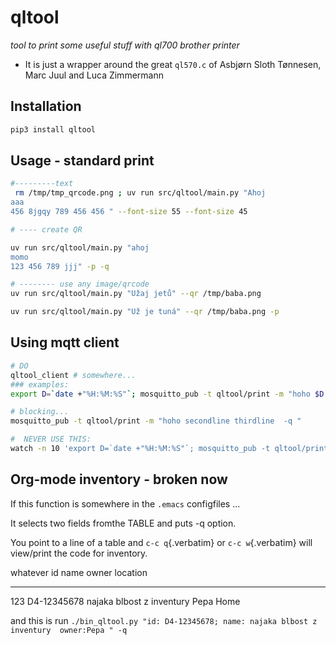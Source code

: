 # qltool

*tool to print some useful stuff with ql700 brother printer*

-   It is just a wrapper around the great `ql570.c` of Asbjørn Sloth
    Tønnesen, Marc Juul and Luca Zimmermann

## Installation

``` {.bash org-language="sh"}
pip3 install qltool
```

## Usage - standard print

``` {.bash org-language="sh"}
#---------text
 rm /tmp/tmp_qrcode.png ; uv run src/qltool/main.py "Ahoj
aaa
456 8jgqy 789 456 456 " --font-size 55 --font-size 45

# ---- create QR

uv run src/qltool/main.py "ahoj
momo
123 456 789 jjj" -p -q

# -------- use any image/qrcode
uv run src/qltool/main.py "Užaj jetů" --qr /tmp/baba.png

uv run src/qltool/main.py "Už je tuná" --qr /tmp/baba.png -p
```

## Using mqtt client

``` {.bash org-language="sh"}
# DO
qltool_client # somewhere...
### examples:
export D=`date +"%H:%M:%S"`; mosquitto_pub -t qltool/print -m "hoho $D -q -p"

# blocking...
mosquitto_pub -t qltool/print -m "hoho secondline thirdline  -q "

#  NEVER USE THIS:
watch -n 10 'export D=`date +"%H:%M:%S"`; mosquitto_pub -t qltool/print -m "\"hoho asdas\" \"jeli $D\"  -q "'
```

## Org-mode inventory - broken now

If this function is somewhere in the `.emacs` configfiles ...

It selects two fields fromthe TABLE and puts -q option.

You point to a line of a table and `c-c q`{.verbatim} or
`c-c w`{.verbatim} will view/print the code for inventory.

  whatever   id            name                        owner   location
  ---------- ------------- --------------------------- ------- ----------
  123        D4-12345678   najaka blbost z inventury   Pepa    Home

and this is run
`./bin_qltool.py "id: D4-12345678; name: najaka blbost z inventury  owner:Pepa " -q`
